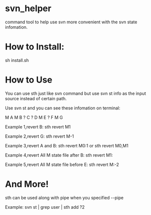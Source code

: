 svn_helper
==========

command tool to help use svn more convenient with the svn state infomation.

How to Install:
===============
sh install.sh

How to Use
==========
You can use sth just like svn command but use svn st info as the input source instead of certain path.

Use svn st and you can see these infomation on terminal:

M     	A
M       B
?       C
?       D
M       E
?       F
M       G

Example 1,revert B:
sth revert M1

Example 2,revert G:
sth revert M-1

Example 3,revert A and B:
sth revert M0:1
or
sth revert M0,M1

Example 4,revert All M state file after B:
sth revert M1:

Example 5,revert All M state file before E:
sth revert M:-2

And More!
=========
sth can be used along with pipe when you specified --pipe

Example:
svn st | grep user | sth add ?2
